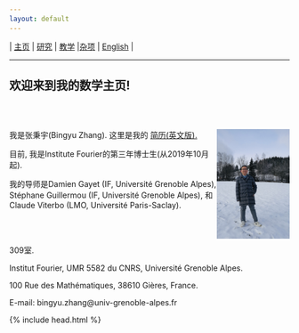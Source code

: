 ```yaml
---
layout: default
---
```



| [主页](index-ch.md)  | [研究](research-ch.md)    | [教学](teaching-ch.md)     |[杂项](miscellaneous-ch.md)    | [English](index.md) |

* * *
## 欢迎来到我的数学主页!

<br /><br />


<div style="width:100%;">
            <img src="me.jpeg" align="right"  width="26%" height="26%"/>
            <p>我是张秉宇(Bingyu Zhang). 这里是我的 <a href="Files/CV.pdf">简历(英文版).</a></p>
            <p>目前, 我是Institute Fourier的第三年博士生(从2019年10月起).</p>
            <p>我的导师是Damien Gayet (IF, Université Grenoble Alpes), Stéphane Guillermou (IF, Université Grenoble Alpes), 和Claude Viterbo (LMO, Université Paris-Saclay).</p>
            <br /><br />
            <p>309室.</p>
            <p>Institut Fourier, UMR 5582 du CNRS, Université Grenoble Alpes. </p>
            <p>100 Rue des Mathématiques, 38610 Gières, France.</p>
            <p>E-mail: bingyu.zhang@univ-grenoble-alpes.fr</p>
</div>


{% include head.html %}




